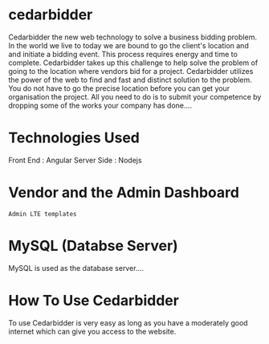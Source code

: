 # cedarbidder
Cedarbidder the new web technology to solve a business bidding problem. In the world we live to today we are bound to go the client's location and and initiate a bidding event. This process requires energy and time to complete. Cedarbidder takes up this challenge to help solve the problem of going to the location where vendors bid for a project. Cedarbidder utilizes the power of the web to find and fast and distinct solution to the problem. You do not have to go the precise location before you can get your organisation the project. All you need to do is to submit your competence by dropping some of the works your company has done....  


# Technologies Used
  Front End : Angular
  Server Side : Nodejs 
  
  # Vendor and the Admin Dashboard
    Admin LTE templates
    
    
# MySQL (Databse Server)
  MySQL is used as the database server....
# How To Use Cedarbidder 
  To use Cedarbidder is very easy as long as you have a moderately good internet which can give you access to the website.
  

